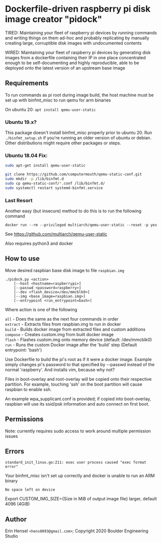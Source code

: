 
# Dockerfile-driven raspberry pi disk image creator "pidock"

TIRED: Maintaining your fleet of raspberry pi devices by running commands and
writing things on them ad-hoc and probably replicating by manually creating
large, corruptible disk images with undocumented contents

WIRED: Maintaining your fleet of raspberry pi devices by generating disk images
from a dockerfile containing their IP in one place concentrated enough
to be self-documenting and highly reproducible, able to be deployed onto the
latest version of an upstream base image

## Requirements

To run commands as pi root during image build, the host machine must be
set up with binfmt_misc to run qemu for arm binaries

On ubuntu 20: `apt install qemu-user-static`

### Ubuntu 19.x?

This package doesn't install binfmt_misc properly prior to ubuntu 20.  Run
`./binfmt_setup.sh` if you're running an older version of ubuntu or debian.
 Other distributions might require other packages or steps.

### Ubuntu 18.04 Fix:
```bash
sudo apt-get install qemu-user-static

git clone https://github.com/computermouth/qemu-static-conf.git
sudo mkdir -p /lib/binfmt.d
sudo cp qemu-static-conf/*.conf /lib/binfmt.d/
sudo systemctl restart systemd-binfmt.service
```

### Last Resort
Another easy (but insecure) method to do this is to run the following command

`docker run --rm --privileged multiarch/qemu-user-static --reset -p yes`

See https://github.com/multiarch/qemu-user-static

Also requires python3 and docker

## How to use

Move desired raspbian base disk image to file `raspbian.img`

```
./pidock.py <action>
    [--host <hostname=raspberrypi>]
    [--passwd <password=raspberry>]
    [--dev <flash_device=/dev/mmcblk0>]
    [--img <base_image=raspbian.img>]
    [--entrypoint <run_entrypoint=bash>]
```
Where action is one of the following

`all` - Does the same as the next four commands in order\
`extract` - Extracts files from raspbian.img to run in docker\
`build` - Builds docker image from extracted files and custom additions\
`compose` - Creates custom.img from built docker image\
`flash` - Flashes custom.img onto memory device (default: /dev/mmcblk0)\
`run` - Runs the custom Docker image after the 'build' step (Default entrypoint: 'bash')

Use Dockerfile to build the pi's root as if it were a docker image.  Example
simply changes pi's password to that specified by --passwd instead of the
normal 'raspberry'.  And installs vim, because why not?

Files in boot-overlay and root-overlay will be copied onto their respective
partition.  For example, touching 'ssh' on the boot partition
will cause raspbian to enable ssh.

An example wpa_supplicant.conf is provided; if copied into boot-overlay,
raspbian will use its ssid/psk information and auto connect on first boot.

## Permissions

Note: currently requires sudo access to work around multiple permission issues

## Errors

`standard_init_linux.go:211: exec user process caused "exec format error"`

Your binfmt_misc isn't set up correctly and docker is unable to run an ARM
binary

`No space left on device`

Export CUSTOM_IMG_SIZE={Size in MiB of output image file} larger, default 4096 (4GiB)

## Author

Erin Hensel `<hens0093@gmail.com>`; Copyright 2020 Boulder Engineering Studio
